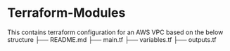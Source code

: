 # Terraform-Modules
This contains terraform configuration for an AWS VPC based on the below structure
├── README.md
├── main.tf
├── variables.tf
├── outputs.tf
